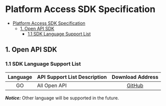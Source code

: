 # Platform Access SDK Specification

- [Platform Access SDK Specification](#platform-access-sdk-specification)
  - [1. Open API SDK](#1-open-api-sdk)
    - [1.1 SDK Language Support List](#11-sdk-language-support-list)

## 1. Open API SDK

### 1.1 SDK Language Support List

| Language | API Support List Description |                   Download Address                   |
| :------: | ---------------------------- | :--------------------------------------------------: |
|    GO    | All Open API                 | [GitHub](https://github.com/ClearGrass/OpenapiSdkGo) |

***Notice:***  Other language will be supported in the future.

